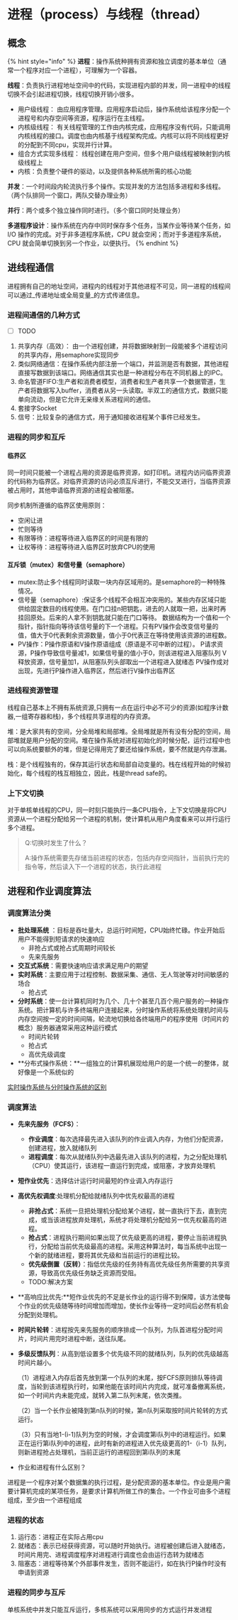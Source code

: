 # 进程（process）与线程（thread）

## 概念

{% hint style="info" %}
**进程**：操作系统种拥有资源和独立调度的基本单位（通常一个程序对应一个进程），可理解为一个容器。

**线程**：负责执行进程地址空间中的代码，实现进程内部的并发，同一进程中的线程切换不会引起进程切换，线程切换开销小很多。

* 用户级线程： 由应用程序管理。应用程序启动后，操作系统给该程序分配一个进程号和内存空间等资源，程序运行在主线程。
*  内核级线程： 有关线程管理的工作由内核完成，应用程序没有代码，只能调用内核线程的接口。调度也由内核基于线程架构完成。内核可以将不同线程更好的分配到不同cpu，实现并行计算。 
* 组合方式实现多线程： 线程创建在用户空间，但多个用户级线程被映射到内核级线程上 
* 内核：负责整个硬件的驱动，以及提供各种系统所需的核心功能

**并发**：一个时间段内轮流执行多个操作。实现并发的方法包括多进程和多线程。 （两个队排同一个窗口，两队交替办理业务）

**并行**：两个或多个独立操作同时进行。（多个窗口同时处理业务）

**多道程序设计**：操作系统在内存中同时保存多个任务，当某作业等待某个任务，如 I/O 操作的完成。对于非多道程序系统，CPU 就会空闲；而对于多道程序系统，CPU 就会简单切换到另一个作业，以便执行。
{% endhint %}

## **进线程通信**

进程拥有自己的地址空间，进程内的线程对于其他进程不可见，同一进程的线程间可以通过_传递地址或全局变量_的方式传递信息。

### 进程间通信的几种方式

* [ ] TODO

1. 共享内存（高效）： 由一个进程创建，并将数据映射到一段能被多个进程访问的共享内存，用semaphore实现同步
2. 类似网络通信：在操作系统内部注册一个端口，并监测是否有数据，其他进程直接写数据到该端口。网络通信其实也是一种进程分布在不同机器上的IPC。
3. 命名管道FIFO:生产者和消费者模型，消费者和生产者共享一个数据管道，生产者将数据写入buffer，消费者从另一头读取。半双工的通信方式，数据只能单向流动，但是它允许无亲缘关系进程间的通信。
4. 套接字Socket
5. 信号：比较复杂的通信方式，用于通知接收进程某个事件已经发生。

### 进程的同步和互斥

#### 临界区

同一时间只能被一个进程占用的资源是临界资源，如打印机。进程内访问临界资源的代码称为临界区。对临界资源的访问必须互斥进行，不能交叉进行，当临界资源被占用时，其他申请临界资源的进程会被阻塞。

同步机制所遵循的临界区使用原则：

* 空闲让进
* 忙则等待
* 有限等待：进程等待进入临界区的时间是有限的
* 让权等待：进程等待进入临界区时放弃CPU的使用

#### 互斥锁（mutex）和信号量（semaphore）

* mutex:防止多个线程同时读取一块内存区域用的。是semaphore的一种特殊情况。
* 信号量（semaphore）:保证多个线程不会相互冲突用的。某些内存区域只能供给固定数目的线程使用。在门口挂n把钥匙，进去的人就取一把，出来时再挂回原处。后来的人拿不到钥匙就只能在门口等待。
  数据结构为一个值和一个指针，指针指向等待该信号量的下一个进程。只有PV操作会改变信号量的值，值大于0代表剩余资源数量，值小于0代表正在等待使用该资源的进程数。
* PV操作：P操作原语和V操作原语组成（原语是不可中断的过程）。
	P请求资源，P操作导致信号量减1，如果信号量的值小于0，则该进程进入阻塞队列
	V释放资源，信号量加1，从阻塞队列头部取出一个进程进入就绪态
	PV操作成对出现，先进行P操作进入临界区，然后进行V操作出临界区

### **进线程资源管理**

线程自己基本上不拥有系统资源,只拥有一点在运行中必不可少的资源\(如程序计数器,一组寄存器和栈\)，多个线程共享进程的内存资源。

堆：是大家共有的空间，分全局堆和局部堆。全局堆就是所有没有分配的空间，局部堆就是用户分配的空间。堆在操作系统对进程初始化的时候分配，运行过程中也可以向系统要额外的堆，但是记得用完了要还给操作系统，要不然就是内存泄漏。

栈：是个线程独有的，保存其运行状态和局部自动变量的。栈在线程开始的时候初始化，每个线程的栈互相独立，因此，栈是thread safe的。

#### 

### 上下文切换

对于单核单线程的CPU，同一时刻只能执行一条CPU指令，上下文切换是将CPU资源从一个进程分配给另一个进程的机制，使计算机从用户角度看来可以并行运行多个进程。

> Q:切换时发生了什么？
>
> A:操作系统需要先存储当前进程的状态，包括内存空间指针，当前执行完的指令等，然后读入下一个进程的状态，执行此进程

## 进程和作业调度算法

### 调度算法分类

* **批处理系统** ：目标是吞吐量大，总运行时间短，CPU始终忙碌。作业开始后用户不能得到短请求的快速响应
  * 非抢占式或抢占式周期时间较长
  * 先来先服务
* **交互式系统**：需要快速响应请求满足用户的期望
* **实时系统**：主要应用于过程控制、数据采集、通信、无人驾驶等对时间敏感的场合
  * 抢占式
* **分时系统**：使一台计算机同时为几个、几十个甚至几百个用户服务的一种操作系统。把计算机与许多终端用户连接起来，分时操作系统将系统处理机时间与内存空间按一定的时间间隔，轮流地切换给各终端用户的程序使用（时间片的概念）服务器通常采用这种运行模式
  * 时间片轮转
  * 抢占式
  * 高优先级调度
*  **分布式操作系统：**一组独立的计算机展现给用户的是一个统一的整体，就好像是一个系统似的

[实时操作系统与分时操作系统的区别](https://blog.csdn.net/m0_37765662/article/details/83018523)

### 调度算法

* **先来先服务（FCFS）**：
  * **作业调度**：每次选择最先进入该队列的作业调入内存，为他们分配资源，创建进程，放入就绪队列
  * **进程调度**：每次从就绪队列中选最先进入该队列的进程，为之分配处理机（CPU）使其运行，该进程一直运行到完成，或阻塞，才放弃处理机
* **短作业优先**：选择估计运行时间最短的作业调入内存运行
* **高优先权调度**:处理机分配给就绪队列中优先权最高的进程
  * **非抢占式**：系统一旦把处理机分配给某个进程，就一直执行下去，直到完成，或当该进程放弃处理机，系统才将处理机分配给另一优先权最高的进程。
  * **抢占式**：进程执行期间如果出现了优先级更高的进程，要停止当前进程执行，分配给当前优先级最高的进程。采用这种算法时，每当系统中出现一个新的就绪进程，要将其优先级和当前运行的进程比较。
  * **优先级倒置（反转）**：指低优先级的任务持有高优先级任务所需要的共享资源，导致高优先级任务缺乏资源而受阻。
  * TODO:解决方案
* **高响应比优先:**短作业优先的不足是长作业的运行得不到保障，该方法使每个作业的优先级随等待时间增加而增加，使长作业等待一定时间后必然有机会分配到处理机。
* **时间片轮转**：进程按先来先服务的顺序排成一个队列，为队首进程分配时间片，时间片用完时进程中断，送往队尾。
* **多级反馈队列**：从高到低设置多个优先级不同的就绪队列，队列的优先级越高时间片越小。

  （1）进程进入内存后首先放到第一个队列的末尾，按FCFS原则排队等待调度，当轮到该进程执行时，如果他能在该时间片内完成，就可准备撤离系统，如一个时间片内未能完成，就转入第二队列末尾，依次类推。

  （2）当一个长作业被降到第n队列的时候，第n队列采取按时间片轮转的方式运行。

  （3）只有当地1-\(i-1\)队列为空的时候，才会调度第i队列中的进程运行。如果正在运行第i队列中的进程，此时有新的进程进入优先级更高的1-（i-1）队列，则新进程抢占处理机，当前正运行的进程回到第i队列的末尾



* 作业和进程有什么区别？

进程是一个程序对某个数据集的执行过程，是分配资源的基本单位。作业是用户需要计算机完成的某项任务，是要求计算机所做工作的集合。一个作业可由多个进程组成，至少由一个进程组成





### 进程的状态

1. 运行态：进程正在实际占用cpu
2. 就绪态：表示已经获得资源，可以随时开始执行。进程被创建后进入就绪态，时间片用完、进程调度程序对进程进行调度也会由运行态转为就绪态
3. 阻塞态：进程等待某个外部事件发生，否则不能运行，如在执行P操作时没有申请到资源

### 进程的同步与互斥

单核系统中并发只能互斥运行，多核系统可以采用同步的方式运行并发进程

